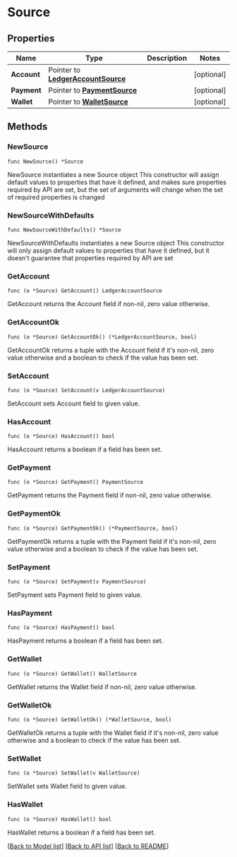 # Source

## Properties

Name | Type | Description | Notes
------------ | ------------- | ------------- | -------------
**Account** | Pointer to [**LedgerAccountSource**](LedgerAccountSource.md) |  | [optional] 
**Payment** | Pointer to [**PaymentSource**](PaymentSource.md) |  | [optional] 
**Wallet** | Pointer to [**WalletSource**](WalletSource.md) |  | [optional] 

## Methods

### NewSource

`func NewSource() *Source`

NewSource instantiates a new Source object
This constructor will assign default values to properties that have it defined,
and makes sure properties required by API are set, but the set of arguments
will change when the set of required properties is changed

### NewSourceWithDefaults

`func NewSourceWithDefaults() *Source`

NewSourceWithDefaults instantiates a new Source object
This constructor will only assign default values to properties that have it defined,
but it doesn't guarantee that properties required by API are set

### GetAccount

`func (o *Source) GetAccount() LedgerAccountSource`

GetAccount returns the Account field if non-nil, zero value otherwise.

### GetAccountOk

`func (o *Source) GetAccountOk() (*LedgerAccountSource, bool)`

GetAccountOk returns a tuple with the Account field if it's non-nil, zero value otherwise
and a boolean to check if the value has been set.

### SetAccount

`func (o *Source) SetAccount(v LedgerAccountSource)`

SetAccount sets Account field to given value.

### HasAccount

`func (o *Source) HasAccount() bool`

HasAccount returns a boolean if a field has been set.

### GetPayment

`func (o *Source) GetPayment() PaymentSource`

GetPayment returns the Payment field if non-nil, zero value otherwise.

### GetPaymentOk

`func (o *Source) GetPaymentOk() (*PaymentSource, bool)`

GetPaymentOk returns a tuple with the Payment field if it's non-nil, zero value otherwise
and a boolean to check if the value has been set.

### SetPayment

`func (o *Source) SetPayment(v PaymentSource)`

SetPayment sets Payment field to given value.

### HasPayment

`func (o *Source) HasPayment() bool`

HasPayment returns a boolean if a field has been set.

### GetWallet

`func (o *Source) GetWallet() WalletSource`

GetWallet returns the Wallet field if non-nil, zero value otherwise.

### GetWalletOk

`func (o *Source) GetWalletOk() (*WalletSource, bool)`

GetWalletOk returns a tuple with the Wallet field if it's non-nil, zero value otherwise
and a boolean to check if the value has been set.

### SetWallet

`func (o *Source) SetWallet(v WalletSource)`

SetWallet sets Wallet field to given value.

### HasWallet

`func (o *Source) HasWallet() bool`

HasWallet returns a boolean if a field has been set.


[[Back to Model list]](../README.md#documentation-for-models) [[Back to API list]](../README.md#documentation-for-api-endpoints) [[Back to README]](../README.md)


